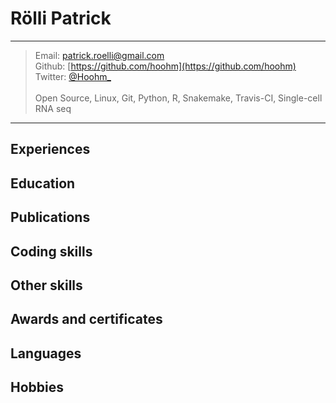 # Rölli Patrick

----

> Email: patrick.roelli@gmail.com \
> Github: [https://github.com/hoohm](https://github.com/hoohm) \
> Twitter: [\@Hoohm_](https://twitter.com/hoohm_) \
> \
> Open Source, Linux, Git, Python, R, Snakemake, Travis-CI, Single-cell RNA seq

----


## Experiences
## Education
## Publications
## Coding skills
## Other skills
## Awards and certificates
## Languages
## Hobbies

